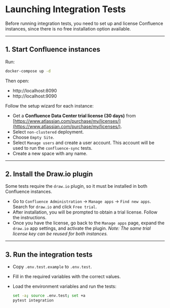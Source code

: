 # Launching Integration Tests

Before running integration tests, you need to set up and license Confluence instances, since there is no free
installation option available.

---

## 1. Start Confluence instances

Run:

```bash
docker-compose up -d
```

Then open:

- http://localhost:8090
- http://localhost:9090

Follow the setup wizard for each instance:

- Get a **Confluence Data Center trial license (30 days)**
  from [https://www.atlassian.com/purchase/my/licenses/](https://www.atlassian.com/purchase/my/licenses/).
- Select `non-clustered` deployment.
- Choose `Empty Site`.
- Select `Manage users` and create a user account. This account will be used to run the `confluence-sync` tests.
- Create a new space with any name.

---

## 2. Install the Draw.io plugin

Some tests require the `draw.io` plugin, so it must be installed in both Confluence instances.

- Go to `Confluence Administration` → `Manage apps` → `Find new apps`. Search for `draw.io` and click `Free trial`.
- After installation, you will be prompted to obtain a trial license. Follow the instructions.
- Once you have the license, go back to the `Manage apps` page, expand the `draw.io` app settings, and activate the
  plugin.
  _Note: The same trial license key can be reused for both instances._

---

## 3. Run the integration tests

- Copy `.env.test.example` to `.env.test`.
- Fill in the required variables with the correct values.
- Load the environment variables and run the tests:

    ```bash
    set -a; source .env.test; set +a
    pytest integration
    ```
